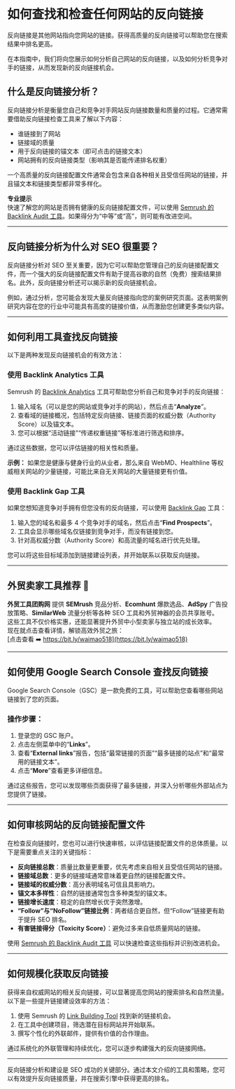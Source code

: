 # 如何查找和检查任何网站的反向链接

反向链接是其他网站指向您网站的链接。获得高质量的反向链接可以帮助您在搜索结果中排名更高。

在本指南中，我们将向您展示如何分析自己网站的反向链接，以及如何分析竞争对手的链接，从而发现新的反向链接机会。

## 什么是反向链接分析？

反向链接分析是衡量您自己和竞争对手网站反向链接数量和质量的过程。它通常需要借助反向链接检查工具来了解以下内容：

- 谁链接到了网站
- 链接域的质量
- 用于反向链接的锚文本（即可点击的链接文本）
- 网站拥有的反向链接类型（影响其是否能传递排名权重）

一个高质量的反向链接配置文件通常会包含来自各种相关且受信任网站的链接，并且锚文本和链接类型都非常多样化。

**专业提示**  
快速了解您的网站是否拥有健康的反向链接配置文件，可以使用 [Semrush 的 Backlink Audit 工具](https://www.semrush.com/backlink_audit/)。如果得分为“中等”或“高”，则可能有改进空间。

---

## 反向链接分析为什么对 SEO 很重要？

反向链接分析对 SEO 至关重要，因为它可以帮助您管理自己的反向链接配置文件，而一个强大的反向链接配置文件有助于提高谷歌的自然（免费）搜索结果排名。此外，反向链接分析还可以揭示新的反向链接机会。

例如，通过分析，您可能会发现大量反向链接指向您的案例研究页面。这表明案例研究内容在您的行业中可能具有高度的链接价值，从而激励您创建更多类似内容。

---

## 如何利用工具查找反向链接

以下是两种发现反向链接机会的有效方法：

### 使用 Backlink Analytics 工具

Semrush 的 [Backlink Analytics](https://www.semrush.com/analytics/backlinks/) 工具可帮助您分析自己和竞争对手的反向链接：

1. 输入域名（可以是您的网站或竞争对手的网站），然后点击“**Analyze**”。
2. 查看域的链接概况，包括特定反向链接、链接页面的权威分数（Authority Score）以及锚文本。
3. 您可以根据“活动链接”“传递权重链接”等标准进行筛选和排序。

通过这些数据，您可以评估链接的相关性和质量。

**示例：** 如果您是健康与健身行业的从业者，那么来自 WebMD、Healthline 等权威相关网站的少量链接，可能比来自无关网站的大量链接更有价值。

### 使用 Backlink Gap 工具

如果您想知道竞争对手拥有但您没有的反向链接，可以使用 [Backlink Gap](https://www.semrush.com/analytics/gap/backlinks/) 工具：

1. 输入您的域名和最多 4 个竞争对手的域名，然后点击“**Find Prospects**”。
2. 工具会显示哪些域名仅链接到竞争对手，而没有链接到您。
3. 针对高权威分数（Authority Score）和高流量的域名进行优先处理。

您可以将这些目标域添加到链接建设列表，并开始联系以获取反向链接。

---

## 外贸卖家工具推荐 🌟

**外贸工具团购网** 提供 **SEMrush** 竞品分析、**Ecomhunt** 爆款选品、**AdSpy** 广告投放策略、**SimilarWeb** 流量分析等各种 SEO 工具和外贸神器的会员共享账号。  
这些工具不仅价格实惠，还能显著提升外贸中小型卖家与独立站的成长效率。  
现在就点击查看详情，解锁高效外贸之旅：  
[点击查看 ➡️ https://bit.ly/waimao518](https://bit.ly/waimao518)

---

## 如何使用 Google Search Console 查找反向链接

Google Search Console（GSC）是一款免费的工具，可以帮助您查看哪些网站链接到了您的页面。

### 操作步骤：
1. 登录您的 GSC 账户。
2. 点击左侧菜单中的“**Links**”。
3. 查看“**External links**”报告，包括“最常链接的页面”“最多链接的站点”和“最常用的链接文本”。
4. 点击“**More**”查看更多详细信息。

通过这些报告，您可以发现哪些页面获得了最多链接，并深入分析哪些外部站点为您提供了链接。

---

## 如何审核网站的反向链接配置文件

在检查反向链接时，您也可以进行快速审核，以评估链接配置文件的总体质量。以下是需要重点关注的关键指标：

- **反向链接总数**：质量比数量更重要，优先考虑来自相关且受信任网站的链接。
- **链接域总数**：更多的链接域通常意味着更自然的链接配置文件。
- **链接域的权威分数**：高分表明域名可信且具影响力。
- **锚文本多样性**：自然的链接通常包含多种类型的锚文本。
- **链接增长速度**：稳定的自然增长优于突然激增。
- **“Follow”与“NoFollow”链接比例**：两者结合更自然，但“Follow”链接更有助于提升 SEO 排名。
- **有害链接得分（Toxicity Score）**：避免过多来自低质量网站的链接。

使用 [Semrush 的 Backlink Audit 工具](https://www.semrush.com/backlink_audit/) 可以快速检查这些指标并识别改进机会。

---

## 如何规模化获取反向链接

获得来自权威网站的相关反向链接，可以显著提高您网站的搜索排名和自然流量。以下是一些提升链接建设效率的方法：

1. 使用 Semrush 的 [Link Building Tool](https://www.semrush.com/link_building/) 找到新的链接机会。
2. 在工具中创建项目，筛选潜在目标网站并开始联系。
3. 撰写个性化的外联邮件，提供有价值的合作理由。

通过系统化的外联管理和持续优化，您可以逐步构建强大的反向链接网络。

---

反向链接分析和建设是 SEO 成功的关键部分。通过本文介绍的工具和策略，您可以有效提升反向链接质量，并在搜索引擎中获得更高的排名。
